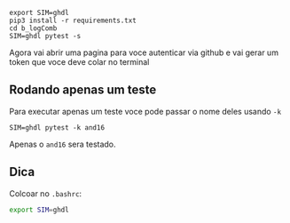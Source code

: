 
```
export SIM=ghdl
pip3 install -r requirements.txt
cd b_logComb
SIM=ghdl pytest -s
```

Agora vai abrir uma pagina para voce autenticar via github e vai gerar um 
token que voce deve colar no terminal

## Rodando apenas um teste

Para executar apenas um teste voce pode passar o nome deles usando `-k` 

```
SIM=ghdl pytest -k and16
```

Apenas o `and16` sera testado.

## Dica

Colcoar no `.bashrc`: 

```bash
export SIM=ghdl
```
